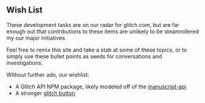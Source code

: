 Wish List
---------

These development tasks are on our radar for glitch.com, but are far enough out that contributions to these items are unlikely to be steamrollered my our major initiatives.

Feel free to remix this site and take a stab at some of these topics, or to simply use these bullet points as seeds for conversations and investigations.

Without further ado,  our wishlist:

- A Glitch API NPM package, likely modeled off of the [manuscript-api](https://glitch.com/~manuscript-api)
- A stronger [glitch button](glitch.com/~button)